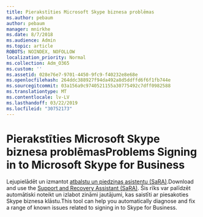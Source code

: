 ```yaml
---
title: Pierakstīties Microsoft Skype biznesa problēmas
ms.author: pebaum
author: pebaum
manager: mnirkhe
ms.date: 8/7/2018
ms.audience: Admin
ms.topic: article
ROBOTS: NOINDEX, NOFOLLOW
localization_priority: Normal
ms.collection: Adm_O365
ms.custom: ''
ms.assetid: 028e76e7-9701-4450-9fc9-f40232e8e68e
ms.openlocfilehash: 264ddc388927f94da492a8d5ddffd6f6f1fb744e
ms.sourcegitcommit: 03a156a9c9740521155a30775492c7dff0982588
ms.translationtype: MT
ms.contentlocale: lv-LV
ms.lasthandoff: 03/22/2019
ms.locfileid: "30752173"
---
```

# <a name="problems-signing-in-to-microsoft-skype-for-business"></a><span data-ttu-id="6b00e-102">Pierakstīties Microsoft Skype biznesa problēmas</span><span class="sxs-lookup"><span data-stu-id="6b00e-102">Problems Signing in to Microsoft Skype for Business</span></span>

<span data-ttu-id="6b00e-103">Lejupielādēt un izmantot [atbalstu un piedziņas asistentu (SaRA)](https://diagnostics.outlook.com/#/).</span><span class="sxs-lookup"><span data-stu-id="6b00e-103">Download and use the [Support and Recovery Assistant (SaRA)](https://diagnostics.outlook.com/#/).</span></span> <span data-ttu-id="6b00e-104">Šis rīks var palīdzēt automātiski noteikt un izlabot zināmi jautājumi, kas saistīti ar piesakoties Skype biznesa klāstu.</span><span class="sxs-lookup"><span data-stu-id="6b00e-104">This tool can help you automatically diagnose and fix a range of known issues related to signing in to Skype for Business.</span></span>
  

